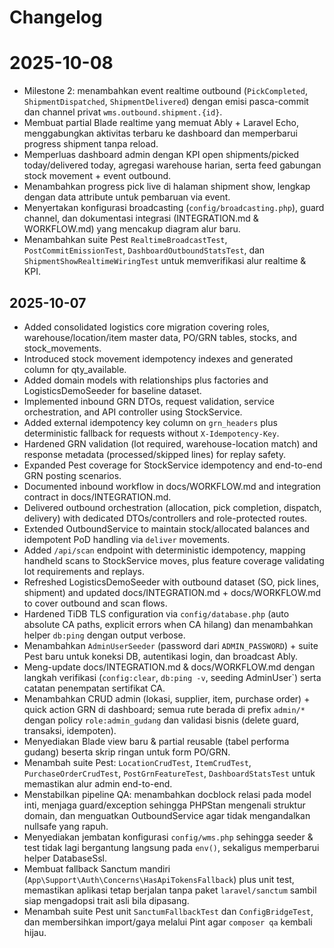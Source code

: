 # Changelog
# 2025-10-08
- Milestone 2: menambahkan event realtime outbound (`PickCompleted`, `ShipmentDispatched`, `ShipmentDelivered`) dengan emisi pasca-commit dan channel privat `wms.outbound.shipment.{id}`.
- Membuat partial Blade realtime yang memuat Ably + Laravel Echo, menggabungkan aktivitas terbaru ke dashboard dan memperbarui progress shipment tanpa reload.
- Memperluas dashboard admin dengan KPI open shipments/picked today/delivered today, agregasi warehouse harian, serta feed gabungan stock movement + event outbound.
- Menambahkan progress pick live di halaman shipment show, lengkap dengan data attribute untuk pembaruan via event.
- Menyertakan konfigurasi broadcasting (`config/broadcasting.php`), guard channel, dan dokumentasi integrasi (INTEGRATION.md & WORKFLOW.md) yang mencakup diagram alur baru.
- Menambahkan suite Pest `RealtimeBroadcastTest`, `PostCommitEmissionTest`, `DashboardOutboundStatsTest`, dan `ShipmentShowRealtimeWiringTest` untuk memverifikasi alur realtime & KPI.
## 2025-10-07
- Added consolidated logistics core migration covering roles, warehouse/location/item master data, PO/GRN tables, stocks, and stock_movements.
- Introduced stock movement idempotency indexes and generated column for qty_available.
- Added domain models with relationships plus factories and LogisticsDemoSeeder for baseline dataset.
- Implemented inbound GRN DTOs, request validation, service orchestration, and API controller using StockService.
- Added external idempotency key column on `grn_headers` plus deterministic fallback for requests without `X-Idempotency-Key`.
- Hardened GRN validation (lot required, warehouse-location match) and response metadata (processed/skipped lines) for replay safety.
- Expanded Pest coverage for StockService idempotency and end-to-end GRN posting scenarios.
- Documented inbound workflow in docs/WORKFLOW.md and integration contract in docs/INTEGRATION.md.
- Delivered outbound orchestration (allocation, pick completion, dispatch, delivery) with dedicated DTOs/controllers and role-protected routes.
- Extended OutboundService to maintain stock/allocated balances and idempotent PoD handling via `deliver` movements.
- Added `/api/scan` endpoint with deterministic idempotency, mapping handheld scans to StockService moves, plus feature coverage validating lot requirements and replays.
- Refreshed LogisticsDemoSeeder with outbound dataset (SO, pick lines, shipment) and updated docs/INTEGRATION.md + docs/WORKFLOW.md to cover outbound and scan flows.
- Hardened TiDB TLS configuration via `config/database.php` (auto absolute CA paths, explicit errors when CA hilang) dan menambahkan helper `db:ping` dengan output verbose.
- Menambahkan `AdminUserSeeder` (password dari `ADMIN_PASSWORD`) + suite Pest baru untuk koneksi DB, autentikasi login, dan broadcast Ably.
- Meng-update docs/INTEGRATION.md & docs/WORKFLOW.md dengan langkah verifikasi (`config:clear`, `db:ping -v`, seeding AdminUser`) serta catatan penempatan sertifikat CA.
- Menambahkan CRUD admin (lokasi, supplier, item, purchase order) + quick action GRN di dashboard; semua rute berada di prefix `admin/*` dengan policy `role:admin_gudang` dan validasi bisnis (delete guard, transaksi, idempoten).
- Menyediakan Blade view baru & partial reusable (tabel performa gudang) beserta skrip ringan untuk form PO/GRN.
- Menambah suite Pest: `LocationCrudTest`, `ItemCrudTest`, `PurchaseOrderCrudTest`, `PostGrnFeatureTest`, `DashboardStatsTest` untuk memastikan alur admin end-to-end.
- Menstabilkan pipeline QA: menambahkan docblock relasi pada model inti, menjaga guard/exception sehingga PHPStan mengenali struktur domain, dan menguatkan OutboundService agar tidak mengandalkan nullsafe yang rapuh.
- Menyediakan jembatan konfigurasi `config/wms.php` sehingga seeder & test tidak lagi bergantung langsung pada `env()`, sekaligus memperbarui helper DatabaseSsl.
- Membuat fallback Sanctum mandiri (`App\Support\Auth\Concerns\HasApiTokensFallback`) plus unit test, memastikan aplikasi tetap berjalan tanpa paket `laravel/sanctum` sambil siap mengadopsi trait asli bila dipasang.
- Menambah suite Pest unit `SanctumFallbackTest` dan `ConfigBridgeTest`, dan membersihkan import/gaya melalui Pint agar `composer qa` kembali hijau.
